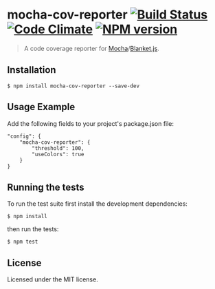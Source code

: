 # mocha-cov-reporter [![Build Status](https://travis-ci.org/clebert/mocha-cov-reporter.png?branch=master)](https://travis-ci.org/clebert/mocha-cov-reporter) [![Code Climate](https://codeclimate.com/github/clebert/mocha-cov-reporter.png)](https://codeclimate.com/github/clebert/mocha-cov-reporter) [![NPM version](https://badge.fury.io/js/mocha-cov-reporter.png)](http://badge.fury.io/js/mocha-cov-reporter)

> A code coverage reporter for [Mocha](http://visionmedia.github.io/mocha/)/[Blanket.js](http://blanketjs.org).

## Installation

    $ npm install mocha-cov-reporter --save-dev

## Usage Example

Add the following fields to your project's package.json file:

    "config": {
        "mocha-cov-reporter": {
            "threshold": 100,
            "useColors": true
        }
    }

## Running the tests

To run the test suite first install the development dependencies:

    $ npm install

then run the tests:

    $ npm test

## License

Licensed under the MIT license.
